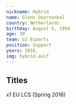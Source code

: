 ```yaml
---
nickname: Hybrid
name: Glenn Doornenbal
country: Netherlands
birthday: August 5, 1994
age: 30
team: G2 Esports
position: Support
years: 2016,
img: hybrid.avif
---
```


## Titles

x1 EU LCS (Spring 2016)